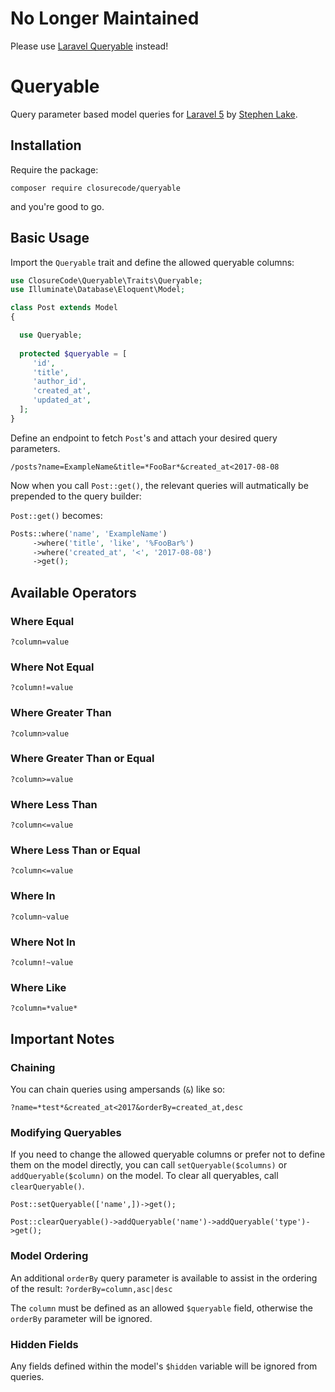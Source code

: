 # No Longer Maintained
Please use [Laravel Queryable](https://github.com/stephenlake/laravel-queryable) instead!

# Queryable
Query parameter based model queries for [Laravel 5](https://www.laravel.com) by [Stephen Lake](https://github.com/stephenlake).

## Installation

Require the package:

`composer require closurecode/queryable`

and you're good to go.

## Basic Usage
Import the `Queryable` trait and define the allowed queryable columns:

```php
use ClosureCode\Queryable\Traits\Queryable;
use Illuminate\Database\Eloquent\Model;

class Post extends Model
{

  use Queryable;
  
  protected $queryable = [
     'id',
     'title',
     'author_id',
     'created_at',
     'updated_at',
  ];
}
```

Define an endpoint to fetch `Post`'s and attach your desired query parameters.

`/posts?name=ExampleName&title=*FooBar*&created_at<2017-08-08`

Now when you call `Post::get()`, the relevant queries will autmatically be prepended to the query builder:

`Post::get()` becomes:

```php
Posts::where('name', 'ExampleName')
     ->where('title', 'like', '%FooBar%')
     ->where('created_at', '<', '2017-08-08')
     ->get();
```

## Available Operators

### Where Equal
`?column=value`

### Where Not Equal
`?column!=value`

### Where Greater Than
`?column>value`

### Where Greater Than or Equal
`?column>=value`

### Where Less Than
`?column<=value`

### Where Less Than or Equal
`?column<=value`

### Where In
`?column~value`

### Where Not In
`?column!~value`

### Where Like
`?column=*value*`

## Important Notes

### Chaining
You can chain queries using ampersands (`&`) like so:

`?name=*test*&created_at<2017&orderBy=created_at,desc`

### Modifying Queryables
If you need to change the allowed queryable columns or prefer not to define them on the model directly, you can call `setQueryable($columns)` or `addQueryable($column)` on the model. To clear all queryables, call `clearQueryable()`.

`Post::setQueryable(['name',])->get();`

`Post::clearQueryable()->addQueryable('name')->addQueryable('type')->get();`

### Model Ordering
An additional `orderBy` query parameter is available to assist in the ordering of the result:
`?orderBy=column,asc|desc`

The `column` must be defined as an allowed `$queryable` field, otherwise the `orderBy` parameter will be ignored.

### Hidden Fields
Any fields defined within the model's `$hidden` variable will be ignored from queries.
